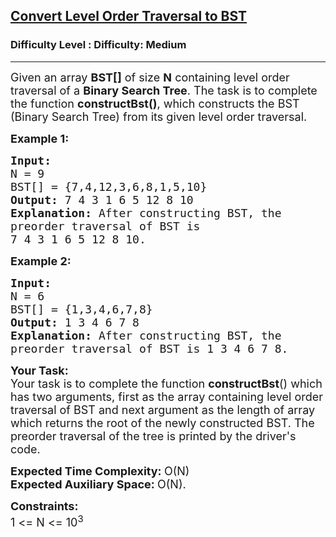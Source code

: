 <h2><a href="https://www.geeksforgeeks.org/problems/convert-level-order-traversal-to-bst/1?page=9&sortBy=accuracy">Convert Level Order Traversal to BST</a></h2><h3>Difficulty Level : Difficulty: Medium</h3><hr><div class="problems_problem_content__Xm_eO"><p><span style="font-size: 18px;">Given an array&nbsp;<strong>BST[]</strong> of size <strong>N</strong> containing level order traversal of a <strong>Binary Search Tree</strong>. The task is to complete the function <strong>constructBst()</strong>, which constructs the BST (Binary Search Tree) from its given level order traversal.</span></p>
<p><span style="font-size: 18px;"><strong>Example 1:</strong></span></p>
<pre><span style="font-size: 18px;"><strong>Input:
</strong>N = 9
BST[] = {7,4,12,3,6,8,1,5,10}
<strong>Output: </strong>7 4 3 1 6 5 12 8 10<strong>
Explanation: </strong>After constructing BST, the
preorder traversal of BST is
7 4 3 1 6 5 12 8 10.</span>
</pre>
<p><span style="font-size: 18px;"><strong>Example 2:</strong></span></p>
<pre><span style="font-size: 18px;"><strong>Input:
</strong>N = 6
BST[] = {1,3,4,6,7,8}
<strong>Output: </strong>1 3 4 6 7 8<strong>
Explanation: </strong>After constructing BST, the
preorder traversal of BST is 1 3 4 6 7 8.</span></pre>
<p><span style="font-size: 18px;"><strong>Your Task:</strong><br>Your task is to complete the function <strong>constructBst</strong>() which has two arguments, first as the array containing level order traversal of BST and next argument as the length of array which returns the root of the newly constructed BST. The preorder traversal of the tree is printed by the driver's code.</span></p>
<p><span style="font-size: 18px;"><strong>Expected Time Complexity:&nbsp;</strong>O(N)<br><strong>Expected Auxiliary Space:&nbsp;</strong>O(N).</span></p>
<p><span style="font-size: 18px;"><strong>Constraints:</strong><br>1 &lt;= N &lt;= 10<sup>3</sup></span></p></div>
